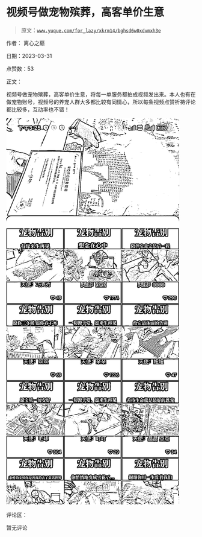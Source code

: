 # 视频号做宠物殡葬，高客单价生意

> 原文：[`www.yuque.com/for_lazy/xkrm14/bghsd6w0xdvmxh3e`](https://www.yuque.com/for_lazy/xkrm14/bghsd6w0xdvmxh3e)

作者： 离心之巅

日期：2023-03-31

点赞数：53

正文：

视频号做宠物殡葬，高客单价生意，将每一单服务都拍成视频发出来。本人也有在做宠物账号，视频号的养宠人群大多都比较有同情心，所以每条视频点赞祈祷评论都比较多，互动率也不错！

![](img/60ef6c559867310c5e5f383b676bab0f.png)  

评论区：

暂无评论

